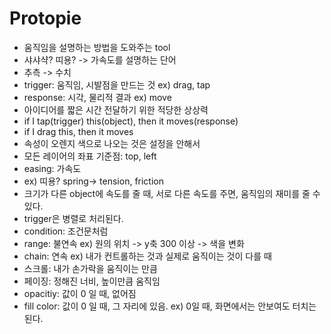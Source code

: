 # Protopie

- 움직임을 설명하는 방법을 도와주는 tool
- 샤샤샥? 띠용? -> 가속도를 설명하는 단어
- 추측 -> 수치
- trigger: 움직임, 시발점을 만드는 것 ex) drag, tap
- response: 시각, 물리적 결과 ex) move
- 아이디어를 짧은 시간 전달하기 위한 적당한 상상력
- if I tap(trigger) this(object), then it moves(response)
- if I drag this, then it moves
- 속성이 오렌지 색으로 나오는 것은 설정을 안해서
- 모든 레이어의 좌표 기준점: top, left
- easing: 가속도
- ex) 띠용? spring-> tension, friction
- 크기가 다른 object에 속도를 줄 때, 서로 다른 속도를 주면, 움직임의 재미를 줄 수 있다.
- trigger은 병렬로 처리된다.
- condition: 조건문처럼
- range: 불연속 ex) 원의 위치 -> y축 300 이상 -> 색을 변화
- chain: 연속 ex) 내가 컨트롤하는 것과 실제로 움직이는 것이 다를 때
- 스크롤: 내가 손가락을 움직이는 만큼
- 페이징: 정해진 너비, 높이만큼 움직임
- opacitiy: 값이 0 일 때, 없어짐
- fill color: 값이 0 일 때, 그 자리에 있음. ex) 0일 때, 화면에서는 안보여도 터치는 된다.
